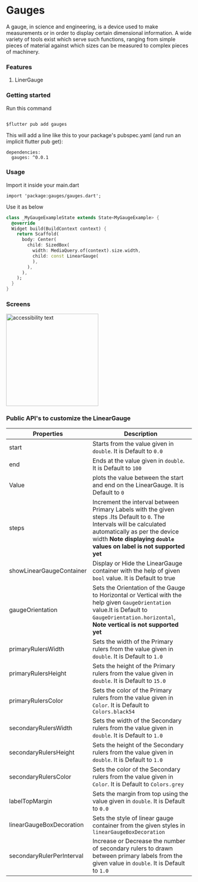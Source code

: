 <!-- 
This README describes the package. If you publish this package to pub.dev,
this README's contents appear on the landing page for your package.

For information about how to write a good package README, see the guide for
[writing package pages](https://dart.dev/guides/libraries/writing-package-pages). 

For general information about developing packages, see the Dart guide for
[creating packages](https://dart.dev/guides/libraries/create-library-packages)
and the Flutter guide for
[developing packages and plugins](https://flutter.dev/developing-packages). 
-->
# Gauges

A gauge, in science and engineering, is a device used to make measurements or in order to display certain dimensional information. A wide variety of tools exist which serve such functions, ranging from simple pieces of material against which sizes can be measured to complex pieces of machinery.

### Features

1. LinerGauge 


### Getting started

Run this command 

```

$flutter pub add gauges

```

This will add a line like this to your package's pubspec.yaml (and run an implicit flutter pub get):

```
dependencies:
  gauges: ^0.0.1
```



### Usage

Import it inside your main.dart

```
import 'package:gauges/gauges.dart';

```

Use it as below

```dart
class _MyGaugeExampleState extends State<MyGaugeExample> {
  @override
  Widget build(BuildContext context) {
    return Scaffold(
      body: Center(
        child: SizedBox(
          width: MediaQuery.of(context).size.width,
          child: const LinearGauge(
          ),
        ),
      ),
    );
  }
}
```





### Screens

<img src="https://github.com/hasnentai/GaugesFlutter/blob/stable/example/screens/screen-two.png" width="250" alt="accessibility text">



### Public API's to customize the LinearGauge

| Properties    | Description                                                  |
| --------------| -------------------------------------------------------------|
| start         | Starts from the value given in `double`. It is Default to `0.0`|
| end           | Ends at the value given in `double`. It is Default to `100`    |
| Value         | plots the value between the start and end on the LinearGauge. It is Default to `0`   |
| steps         | Increment the interval between Primary Labels with the given steps .Its Default to `0`. The Intervals will be calculated automatically as per the device width **Note displaying `double` values on label is not supported yet**|
showLinearGaugeContainer | Display or Hide the LinearGauge container with the help of given `bool` value. It is Default to true|
| gaugeOrientation         | Sets the Orientation of the Gauge to Horizontal or Vertical with the help given `GaugeOrientation` value.It is Default to `GaugeOrientation.horizontal`, **Note vertical is not supported yet**|
| primaryRulersWidth         | Sets the width of the Primary rulers from the value given in `double`. It is Default to `1.0`|
| primaryRulersHeight         | Sets the height of the Primary rulers from the value given in `double`. It is Default to `15.0`|
| primaryRulersColor         | Sets the color of the Primary rulers from the value given in `Color`. It is Default to `Colors.black54`|
| secondaryRulersWidth         | Sets the width of the Secondary rulers from the value given in `double`. It is Default to `1.0`|
| secondaryRulersHeight         | Sets the height of the Secondary rulers from the value given in `double`. It is Default to `1.0`|
| secondaryRulersColor         | Sets the color of the Secondary rulers from the value given in `Color`. It is Default to `Colors.grey`|
| labelTopMargin         | Sets the margin from top using the value given in `double`. It is Default to `0.0`|
| linearGaugeBoxDecoration         | Sets the style of linear gauge container from the given styles in `linearGaugeBoxDecoration`|
| secondaryRulerPerInterval         | Increase or Decrease the number of secondary rulers to drawn between primary labels from the given value in `double`. It is Default to `1.0`|




